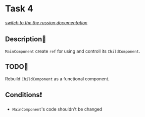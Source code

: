 # Task 4

###### [switch to the the russian documentation](./README.ru.md)

## Description📌

`MainComponent` create `ref` for using and controll its `ChildComponent`.

## TODO📝

Rebuild `ChildComponent` as a functional component.

## Conditions❗️

 * `MainComponent`'s code shouldn't be changed
